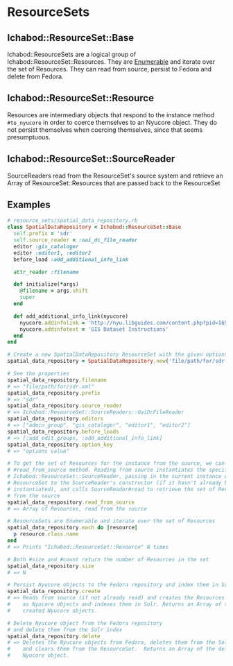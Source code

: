 # ResourceSets

## Ichabod::ResourceSet::Base
Ichabod::ResourceSets are a logical group of Ichabod::ResourceSet::Resources.
They are [Enumerable](http://ruby-doc.org/core/Enumerable.html) and iterate
over the set of Resources. They can read from source, persist to Fedora and
delete from Fedora.

## Ichabod::ResourceSet::Resource
Resources are intermediary objects that respond to the instance method
`#to_nyucore` in order to coerce themselves to an Nyucore object.
They do not persist themselves when coercing themselves, since that seems
presumptuous.

## Ichabod::ResourceSet::SourceReader
SourceReaders read from the ResourceSet's source system and retrieve an Array of
ResourceSet::Resources that are passed back to the ResourceSet

## Examples

```ruby
# resource_sets/spatial_data_repository.rb
class SpatialDataRepository < Ichabod::ResourceSet::Base
  self.prefix = 'sdr'
  self.source_reader = :oai_dc_file_reader
  editor :gis_cataloger
  editor :editor1, :editor2
  before_load :add_additional_info_link

  attr_reader :filename

  def initialize(*args)
    @filename = args.shift
    super
  end

  def add_additional_info_link(nyucore)
    nyucore.addinfolink = 'http://nyu.libguides.com/content.php?pid=169769&sid=1489817'
    nyucore.addinfotext = 'GIS Dataset Instructions'
  end
end

# Create a new SpatialDataRepository ResourceSet with the given options
spatial_data_repository = SpatialDataRepository.new('file/path/for/sdr.xml')

# See the properties
spatial_data_repository.filename
# => "file/path/for/sdr.xml"
spatial_data_repository.prefix
# => "sdr"
spatial_data_repository.source_reader
# => Ichabod::ResourceSet::SourceReaders::OaiDcFileReader
spatial_data_repository.editors
# => ["admin_group", "gis_cataloger", "editor1", "editor2"]
spatial_data_repository.before_loads
# => [:add_edit_groups, :add_additional_info_link]
spatial_data_repository.option_key
# => "options value"

# To get the set of Resources for the instance from the source, we can call the
# #read_from_source method. Reading from source instantiates the specified
# Ichabod::ResourceSet::SourceReader, passing in the current instance of the
# ResourceSet to the SourceReader's constructor (if it hasn't already been
# instantiated), and calls SourceReader#read to retrieve the set of Resources
# from the source
spatial_data_respository.read_from_source
# => Array of Resources, read from the source

# ResourceSets are Enumerable and iterate over the set of Resources
spatial_data_repository.each do |resource|
  p resource.class.name
end
# => Prints "Ichabod::ResourceSet::Resource" N times

# Both #size and #count return the number of Resources in the set
spatial_data_repository.size
# => N

# Persist Nyucore objects to the Fedora repository and index them in Solr
spatial_data_repository.create
# => Reads from source (if not already read) and creates the Resources in Fedora
#    as Nyucore objects and indexes them in Solr. Returns an Array of the
#    created Nyucore objects.

# Delete Nyucore object from the Fedora repository
# and delete them from the Solr index
spatial_data_repository.delete
# => Deletes the Nyucore objects from Fedora, deletes them from the Solr index
#    and clears them from the ResourceSet.  Returns an Array of the deleted
#    Nyucore object.
```
